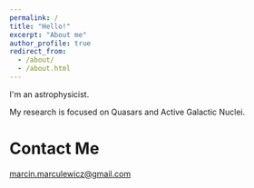 ```yaml
---
permalink: /
title: "Hello!"
excerpt: "About me"
author_profile: true
redirect_from: 
  - /about/
  - /about.html
---
```


I'm an astrophysicist.

My research is focused on Quasars and Active Galactic Nuclei.


Contact Me
=====
marcin.marculewicz@gmail.com
